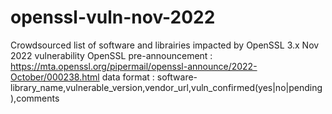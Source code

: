 # openssl-vuln-nov-2022
Crowdsourced list of software and librairies impacted by OpenSSL 3.x Nov 2022 vulnerability
OpenSSL pre-announcement : https://mta.openssl.org/pipermail/openssl-announce/2022-October/000238.html
data format : software-library_name,vulnerable_version,vendor_url,vuln_confirmed(yes|no|pending),comments
